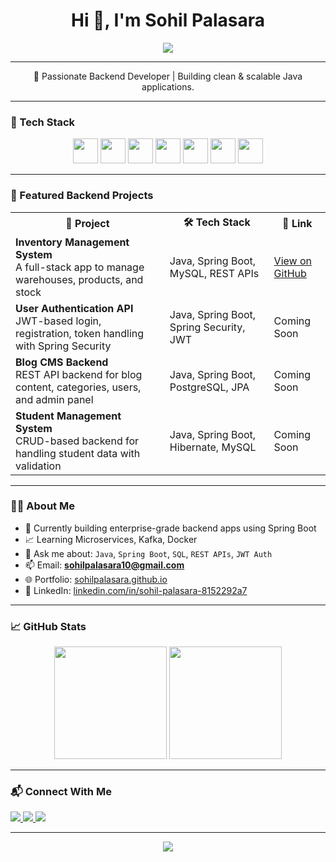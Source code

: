 <!-- Banner Title -->
<h1 align="center">Hi 👋, I'm Sohil Palasara</h1>

<div align="center">
  <img src="https://readme-typing-svg.herokuapp.com?font=Roboto&size=24&pause=1000&color=00BFFF&center=true&vCenter=true&width=500&lines=Backend+Developer;Java+%7C+Spring+Boot+%7C+SQL+%7C+REST+APIs" />
</div>

---

<p align="center">
  🚀 Passionate Backend Developer | Building clean & scalable Java applications.
</p>

---

### 🔧 Tech Stack

<div align="center">
  <img src="https://cdn.jsdelivr.net/gh/devicons/devicon/icons/java/java-original.svg" height="40" />
  <img src="https://cdn.jsdelivr.net/gh/devicons/devicon/icons/spring/spring-original.svg" height="40" />
  <img src="https://cdn.jsdelivr.net/gh/devicons/devicon/icons/mysql/mysql-original.svg" height="40" />
  <img src="https://cdn.jsdelivr.net/gh/devicons/devicon/icons/docker/docker-original.svg" height="40" />
  <img src="https://cdn.jsdelivr.net/gh/devicons/devicon/icons/git/git-original.svg" height="40" />
  <img src="https://cdn.jsdelivr.net/gh/devicons/devicon/icons/github/github-original.svg" height="40" />
  <img src="https://cdn.jsdelivr.net/gh/devicons/devicon/icons/intellij/intellij-original.svg" height="40" />
</div>

---

### 📂 Featured Backend Projects

<table>
  <tr>
    <th>🚀 Project</th>
    <th>🛠️ Tech Stack</th>
    <th>🔗 Link</th>
  </tr>
  
  <tr>
    <td><b>Inventory Management System</b><br>A full-stack app to manage warehouses, products, and stock</td>
    <td>Java, Spring Boot, MySQL, REST APIs</td>
    <td><a href="https://github.com/sohilpalasara/inventory-app" target="_blank">View on GitHub</a></td>
  </tr>

  <tr>
    <td><b>User Authentication API</b><br>JWT-based login, registration, token handling with Spring Security</td>
    <td>Java, Spring Boot, Spring Security, JWT</td>
    <td>Coming Soon</td>
  </tr>

  <tr>
    <td><b>Blog CMS Backend</b><br>REST API backend for blog content, categories, users, and admin panel</td>
    <td>Java, Spring Boot, PostgreSQL, JPA</td>
    <td>Coming Soon</td>
  </tr>

  <tr>
    <td><b>Student Management System</b><br>CRUD-based backend for handling student data with validation</td>
    <td>Java, Spring Boot, Hibernate, MySQL</td>
    <td>Coming Soon</td>
  </tr>
</table>

---

### 🧑‍💻 About Me

- 🔭 Currently building enterprise-grade backend apps using Spring Boot  
- 📈 Learning Microservices, Kafka, Docker  
- 💬 Ask me about: `Java`, `Spring Boot`, `SQL`, `REST APIs`, `JWT Auth`  
- 📫 Email: **sohilpalasara10@gmail.com**  
- 🌐 Portfolio: [sohilpalasara.github.io](https://sohilpalasara.github.io)  
- 🔗 LinkedIn: [linkedin.com/in/sohil-palasara-8152292a7](https://linkedin.com/in/sohil-palasara-8152292a7)

---

### 📈 GitHub Stats

<p align="center">
  <img src="https://github-readme-stats.vercel.app/api?username=sohilpalasara&show_icons=true&theme=react" height="180"/>
  <img src="https://github-readme-stats.vercel.app/api/top-langs/?username=sohilpalasara&layout=compact&theme=react" height="180"/>
</p>

---

### 📬 Connect With Me

<p align="left">
  <a href="mailto:sohilpalasara10@gmail.com">
    <img src="https://img.shields.io/badge/Gmail-red?style=for-the-badge&logo=gmail&logoColor=white" />
  </a>
  <a href="https://linkedin.com/in/sohil-palasara-8152292a7">
    <img src="https://img.shields.io/badge/LinkedIn-blue?style=for-the-badge&logo=linkedin" />
  </a>
  <a href="https://github.com/sohilpalasara">
    <img src="https://img.shields.io/github/followers/sohilpalasara?style=social" />
  </a>
</p>

---

<div align="center">
  <img src="https://komarev.com/ghpvc/?username=sohilpalasara&label=Profile%20views&color=blue" />
</div>
